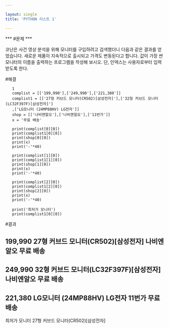 ```yaml
---

layout: single
title: 'PYTHON 리스트 1'

---
```


*** #문제 ***

코난은 사건 영상 분석을 위해 모니터를 구입하려고 검색했더니 다음과 
같은 결과를 얻었습니다.
새로운 제품이 지속적으로 출시되고 가격도 변동된다고 합니다.
값이 가장 싼 모니터의 이름을 출력하는 프로그램을 작성해 보시오.
단, 인덱스는 사용자로부터 입력받도록 한다.

#해결 
~~~
   1
   complist = [['199,990'],['249,990'],['221,380']]
   complist1 = [['27형 커브드 모니터(CR502)[삼성전자]'],['32형 커브드 모니터(LC32F397F)[삼성전자]'] 
   ,['LG모니터 (24MP88HV) LG전자']]
   shop = [['나비엔알오'],['나비엔알오'],['11번가']]
   x = '무료 배송'
  
   print(complist[0][0]) 
   print(complist1[0][0])
   print(shop[0][0])
   print(x) 
   print('-'*40)

   print(complist[1][0]) 
   print(complist1[1][0])
   print(shop[1][0])
   print(x) 
   print('-'*40)

   print(complist[2][0]) 
   print(complist1[2][0])
   print(shop[2][0])
   print(x)
   print('-'*40)

   print('최저가 모니터')
   print(complist1[0][0])
   ~~~
   
   
#결과

199,990
27형 커브드 모니터(CR502)[삼성전자]
나비엔알오
무료 배송
----------------------------------------
249,990
32형 커브드 모니터(LC32F397F)[삼성전자]
나비엔알오
무료 배송
----------------------------------------
221,380
LG모니터 (24MP88HV) LG전자
11번가
무료 배송
----------------------------------------
최저가 모니터
27형 커브드 모니터(CR502)[삼성전자]
